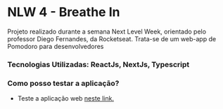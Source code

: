 # NLW 4 - Breathe In
Projeto realizado durante a semana Next Level Week, orientado pelo professor Diego Fernandes, da Rocketseat. Trata-se de um web-app de Pomodoro para desenvolvedores

### Tecnologias Utilizadas: ReactJs, NextJs, Typescript

### Como posso testar a aplicação?
- Teste a aplicação web <a href="https://breathin.vercel.app/">neste link. </a>
